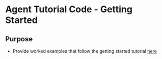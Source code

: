 
# Agent Tutorial Code - Getting Started

## Purpose
- Provide worked examples that follow the getting started tutorial [here](https://developer.iotic-labs.com/getting-started/getting-started-01-introduction/)

